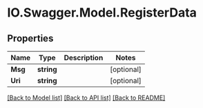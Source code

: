 # IO.Swagger.Model.RegisterData
## Properties

Name | Type | Description | Notes
------------ | ------------- | ------------- | -------------
**Msg** | **string** |  | [optional] 
**Uri** | **string** |  | [optional] 

[[Back to Model list]](../README.md#documentation-for-models) [[Back to API list]](../README.md#documentation-for-api-endpoints) [[Back to README]](../README.md)

